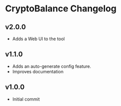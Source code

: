 # CryptoBalance Changelog

## v2.0.0

- Adds a Web UI to the tool

## v1.1.0

- Adds an auto-generate config feature.
- Improves documentation

## v1.0.0

- Initial commit
